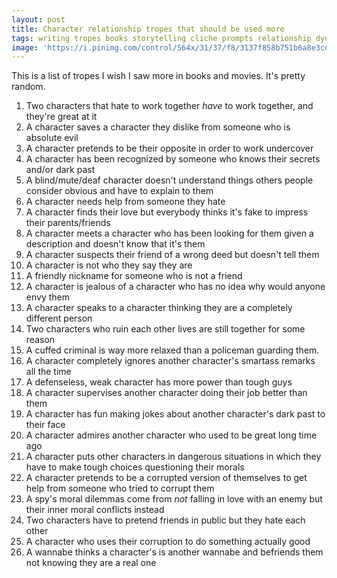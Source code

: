 ```yaml
---
layout: post
title: Character relationship tropes that should be used more
tags: writing tropes books storytelling cliche prompts relationship dynamics characters
image: 'https://i.pinimg.com/control/564x/31/37/f8/3137f858b751b6a8e3cdccfc606e3ed4.jpg'
---
```

This is a list of tropes I wish I saw more in books and movies. It's pretty random.

1. Two characters that hate to work together *have* to work together, and they're great at it
1. A character saves a character they dislike from someone who is absolute evil
1. A character pretends to be their opposite in order to work undercover
1. A character has been recognized by someone who knows their secrets and/or dark past
1. A blind/mute/deaf character doesn't understand things others people consider obvious and have to explain to them
1. A character needs help from someone they hate
1. A character finds their love but everybody thinks it's fake to impress their parents/friends
1. A character meets a character who has been looking for them given a description and doesn't know that it's them
1. A character suspects their friend of a wrong deed but doesn't tell them
1. A character is not who they say they are
1. A friendly nickname for someone who is not a friend
1. A character is jealous of a character who has no idea why would anyone envy them
1. A character speaks to a character thinking they are a completely different person
1. Two characters who ruin each other lives are still together for some reason
1. A cuffed criminal is way more relaxed than a policeman guarding them.
1. A character completely ignores another character's smartass remarks all the time
1. A defenseless, weak character has more power than tough guys
1. A character supervises another character doing their job better than them
1. A character has fun making jokes about another character's dark past to their face
1. A character admires another character who used to be great long time ago
1. A character puts other characters in dangerous situations in which they have to make tough choices questioning their morals
1. A character pretends to be a corrupted version of themselves to get help from someone who tried to corrupt them
1. A spy's moral dilemmas come from *not* falling in love with an enemy but their inner moral conflicts instead
1. Two characters have to pretend friends in public but they hate each other
1. A character who uses their corruption to do something actually good
1. A wannabe thinks a character's is another wannabe and befriends them not knowing they are a real one
